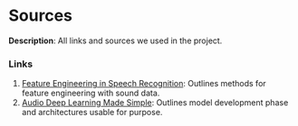 # Sources

__Description__: All links and sources we used in the project. 

### Links

1. [Feature Engineering in Speech Recognition](https://barrisambaris.medium.com/feature-engineering-in-speech-recognition-a-guide-into-selecting-relevant-audio-for-accurate-f383377126ea#:~:text=What%20is%20Feature%20Engineering%20in,voluminous%20in%20their%20raw%20state.): Outlines methods for feature engineering with sound data.
2. [Audio Deep Learning Made Simple](https://towardsdatascience.com/audio-deep-learning-made-simple-sound-classification-step-by-step-cebc936bbe5/): Outlines model development phase and architectures usable for purpose.
